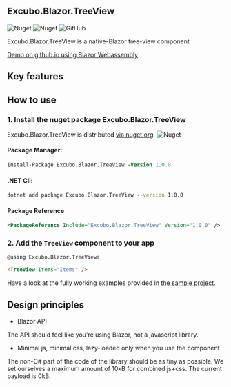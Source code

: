 ## Excubo.Blazor.TreeView

![Nuget](https://img.shields.io/nuget/v/Excubo.Blazor.TreeView)
![Nuget](https://img.shields.io/nuget/dt/Excubo.Blazor.TreeView)
![GitHub](https://img.shields.io/github/license/excubo-ag/Blazor.TreeView)

Excubo.Blazor.TreeView is a native-Blazor tree-view component

[Demo on github.io using Blazor Webassembly](https://excubo-ag.github.io/Blazor.TreeView/)

## Key features

## How to use

### 1. Install the nuget package Excubo.Blazor.TreeView

Excubo.Blazor.TreeView is distributed [via nuget.org](https://www.nuget.org/packages/Excubo.Blazor.TreeView/).
![Nuget](https://img.shields.io/nuget/v/Excubo.Blazor.TreeView)

#### Package Manager:
```ps
Install-Package Excubo.Blazor.TreeView -Version 1.0.0
```

#### .NET Cli:
```cmd
dotnet add package Excubo.Blazor.TreeView --version 1.0.0
```

#### Package Reference
```xml
<PackageReference Include="Excubo.Blazor.TreeView" Version="1.0.0" />
```

### 2. Add the `TreeView` component to your app

```html
@using Excubo.Blazor.TreeViews

<TreeView Items="Items" />
```

Have a look at the fully working examples provided in [the sample project](https://github.com/excubo-ag/Blazor.TreeView/tree/master/TestProject_Components).

## Design principles

- Blazor API

The API should feel like you're using Blazor, not a javascript library.

- Minimal js, minimal css, lazy-loaded only when you use the component

The non-C# part of the code of the library should be as tiny as possible. We set ourselves a maximum amount of 10kB for combined js+css.
The current payload is 0kB.
